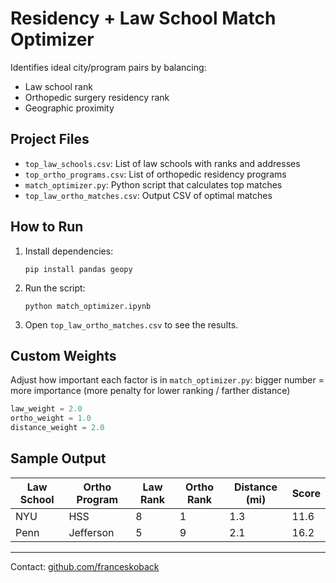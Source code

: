 # Residency + Law School Match Optimizer

Identifies ideal city/program pairs by balancing:

- Law school rank  
- Orthopedic surgery residency rank  
- Geographic proximity  

## Project Files

- `top_law_schools.csv`: List of law schools with ranks and addresses  
- `top_ortho_programs.csv`: List of orthopedic residency programs  
- `match_optimizer.py`: Python script that calculates top matches  
- `top_law_ortho_matches.csv`: Output CSV of optimal matches  

## How to Run

1. Install dependencies:

   ```
   pip install pandas geopy
   ```

2. Run the script:

   ```
   python match_optimizer.ipynb
   ```

3. Open `top_law_ortho_matches.csv` to see the results.

## Custom Weights

Adjust how important each factor is in `match_optimizer.py`: bigger number = more importance (more penalty for lower ranking / farther distance) 

```python
law_weight = 2.0
ortho_weight = 1.0
distance_weight = 2.0
```

## Sample Output

| Law School | Ortho Program | Law Rank | Ortho Rank | Distance (mi) | Score |
|------------|---------------|----------|-------------|----------------|--------|
| NYU        | HSS           | 8        | 1           | 1.3            | 11.6   |
| Penn       | Jefferson     | 5        | 9           | 2.1            | 16.2   |

---

Contact: [github.com/franceskoback](https://github.com/franceskoback)

